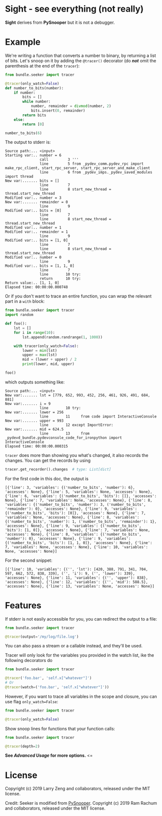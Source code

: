 # Sight - see everything (not really) #

**Sight** derives from **PySnooper** but it is not a debugger.

# Example #

We're writing a function that converts a number to binary, by returning a list of bits. Let's snoop on it by adding the `@tracer()` decorator (do ***not*** omit the parenthesis at the end of the `tracer`):

```python
from bundle.seeker import tracer

@tracer(only_watch=False)
def number_to_bits(number):
    if number:
        bits = []
        while number:
            number, remainder = divmod(number, 2)
            bits.insert(0, remainder)
        return bits
    else:
        return [0]

number_to_bits(6)
```
The output to stderr is:

```
Source path:... <input>
Starting var:.. number = 6
                call         3 '''
                line         5 from _pydev_comm.pydev_rpc import make_rpc_client, start_rpc_server, start_rpc_server_and_make_client
                line         6 from _pydev_imps._pydev_saved_modules import thread
New var:....... bits = []
                line         7 
                line         8 start_new_thread = thread.start_new_thread
Modified var:.. number = 3
New var:....... remainder = 0
                line         9 
Modified var:.. bits = [0]
                line         7 
                line         8 start_new_thread = thread.start_new_thread
Modified var:.. number = 1
Modified var:.. remainder = 1
                line         9 
Modified var:.. bits = [1, 0]
                line         7 
                line         8 start_new_thread = thread.start_new_thread
Modified var:.. number = 0
                line         9 
Modified var:.. bits = [1, 1, 0]
                line         7 
                line        10 try:
                return      10 try:
Return value:.. [1, 1, 0]
Elapsed time: 00:00:00.000748
```

Or if you don't want to trace an entire function, you can wrap the relevant part in a `with` block:

<!-- TODO use file to run the snippets instead of iPython -->
```python
from bundle.seeker import tracer
import random

def foo():
    lst = []
    for i in range(10):
        lst.append(random.randrange(1, 1000))

    with tracer(only_watch=False):
        lower = min(lst)
        upper = max(lst)
        mid = (lower + upper) / 2
        print(lower, mid, upper)

foo()
```

which outputs something like:

<!-- TODO use file to run the snippets instead of iPython -->
```
Source path:... <input>
New var:....... lst = [779, 652, 993, 452, 256, 461, 926, 491, 684, 881]
New var:....... i = 9
                line        10 try:
New var:....... lower = 256
                line        11     from code import InteractiveConsole
New var:....... upper = 993
                line        12 except ImportError:
New var:....... mid = 624.5
                line        13     from _pydevd_bundle.pydevconsole_code_for_ironpython import InteractiveConsole
Elapsed time: 00:00:00.000315
```

`tracer` does more than showing you what's changed, it also records the changes. You can get the records by using 

```python
tracer.get_recorder().changes  # type: List[dict]
```

For the first code in this doc, the output is 

```
[{'line': 3, 'variables': {('number_to_bits', 'number'): 6}, 'accesses': None}, {'line': 5, 'variables': None, 'accesses': None}, {'line': 6, 'variables': {('number_to_bits', 'bits'): []}, 'accesses': None}, {'line': 7, 'variables': None, 'accesses': None}, {'line': 8, 'variables': {('number_to_bits', 'number'): 3, ('number_to_bits', 'remainder'): 0}, 'accesses': None}, {'line': 9, 'variables': {('number_to_bits', 'bits'): [0]}, 'accesses': None}, {'line': 7, 'variables': None, 'accesses': None}, {'line': 8, 'variables': {('number_to_bits', 'number'): 1, ('number_to_bits', 'remainder'): 1}, 'accesses': None}, {'line': 9, 'variables': {('number_to_bits', 'bits'): [1, 0]}, 'accesses': None}, {'line': 7, 'variables': None, 'accesses': None}, {'line': 8, 'variables': {('number_to_bits', 'number'): 0}, 'accesses': None}, {'line': 9, 'variables': {('number_to_bits', 'bits'): [1, 1, 0]}, 'accesses': None}, {'line': 7, 'variables': None, 'accesses': None}, {'line': 10, 'variables': None, 'accesses': None}]
```

For the second snippet:

```
[{'line': 10, 'variables': {('', 'lst'): [420, 388, 791, 341, 704, 597, 662, 572, 838, 339], ('', 'i'): 9, ('', 'lower'): 339}, 'accesses': None}, {'line': 11, 'variables': {('', 'upper'): 838}, 'accesses': None}, {'line': 12, 'variables': {('', 'mid'): 588.5}, 'accesses': None}, {'line': 13, 'variables': None, 'accesses': None}]
```

# Features #

If stderr is not easily accessible for you, you can redirect the output to a file:

```python
from bundle.seeker import tracer

@tracer(output='/my/log/file.log')
```

You can also pass a stream or a callable instead, and they'll be used.

Tracer will only look for the variables you provided in the watch list, 
ike the following decorators do

```python
from bundle.seeker import tracer

@tracer('foo.bar', 'self.x["whatever"]')
# Or 
@tracer(watch=('foo.bar', 'self.x["whatever"]'))
```

However, if you want to trace all variables in the scope and closure, 
you can use flag `only_watch=False`:

```python
from bundle.seeker import tracer

@tracer(only_watch=False)
``` 

Show snoop lines for functions that your function calls:

```python
from bundle.seeker import tracer

@tracer(depth=2)
```

**See _Advanced Usage_ for more options.** <=


# License #

Copyright (c) 2019 Larry Zeng and collaborators, released under the MIT license.

Credit: Seeker is modified from [PySnooper](https://github.com/cool-RR/PySnooper/).
Copyright (c) 2019 Ram Rachum and collaborators, released under the MIT license.
